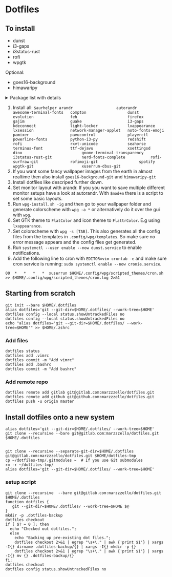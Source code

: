 # Dotfiles

## To install
- dunst
- i3-gaps
- i3status-rust
- rofi
- wpgtk

Optional:
- goes16-background
- himawaripy

<details>
  <summary>Package list with details</summary>

Package name            | Repo | Package description                                                                           | Needed for
------------------------|------|-----------------------------------------------------------------------------------------------|-----------------------------------------------------------------------
arandr                  | main | Provide a simple visual front end for XRandR 1.2.                                             | to set monitor layout with GUI
autorandr               | main | Auto-detect connected display hardware and load appropiate X11 setup using xrandr             | to set monitor layout automatically e.g. after reboot
awesome-terminal-fonts  | main | fonts/icons for powerlines                                                                    | powerline font for i3status-rust
compton                 | main | X compositor that may fix tearing issues                                                      | transparency and smooth transitions
dunst                   | main | Customizable and lightweight notification-daemon                                              | notifications
evolution               | main | Manage your email, contacts and schedule                                                      | autostart
feh                     | main | Fast and light imlib2-based image viewer                                                      | to set wallpaper
firefox                 | main | Standalone web browser from mozilla.org                                                       | autostart
gajim                   | main | Full featured and easy to use XMPP (Jabber) client                                            | autostart
guake                   | main | Drop-down terminal for GNOME                                                                  | autostart
i3-gaps                 | main | A fork of i3wm tiling window manager with more features, including gaps                       | my window manager
kdeconnect              | main | Adds communication between KDE and your smartphone                                            | autostart
light-locker            | main | A simple session locker for LightDM                                                           | screen locker
lxappearance            | main | Feature-rich GTK+ theme switcher of the LXDE Desktop                                          | to set GTK theme  and icon-set
lxsession               | main | Lightweight X11 session manager                                                               | needed for programms like e.g. gparted
network-manager-applet  | main | Applet for managing network connections                                                       | to choose network connection
noto-fonts-emoji        | main | Google Noto emoji fonts                                                                       | emojis :P
pamixer                 | main | Pulseaudio command-line mixer like amixer                                                     | make sound control keys working
pavucontrol             | main | PulseAudio Volume Control                                                                     | Sound settings and mixer
playerctl               | main | mpris media player controller and lib for spotify, vlc, audacious, bmp, xmms2, and others.    | make music control keys working
powerline-fonts         | main | patched fonts for powerline                                                                   | more powerline fonts
python-i3-py            | main | tools for i3 users and developers                                                             | for scripts
redshift                | main | Adjusts the color temperature of your screen according to your surroundings.                  | night mode
rofi                    | main | A window switcher, application launcher and dmenu replacement                                 | launcher, to set theme, to exit i3, for searching the web, ...
rxvt-unicode            | main | Unicode enabled rxvt-clone terminal emulator (urxvt)                                          | very customizable terminal emulator
seahorse                | main | GNOME application for managing PGP keys.                                                      | store WiFi and other passwords, includes gnome-keyring as dependency
terminus-font           | main | Monospace bitmap font (for X11 and console)                                                   | another font
ttf-dejavu              | main | Font family based on the Bitstream Vera Fonts with a wider range of characters                | main font
xsettingsd              | main | Provides settings to X11 applications via the XSETTINGS specification                         | for wpgtk to live reload GTK+ theme
dino                         | AUR | Modern XMPP (Jabber) chat client written in GTK+/Vala                                                                                                                | autostart
gnome-terminal-transparency  | AUR | The GNOME Terminal Emulator, with background transparency                                                                                                            | terminal emulator
i3status-rust-git            | AUR | Very resourcefriendly and feature-rich replacement for i3status to use with bar programs (like i3bar and swaybar), written in pure Rust                              | status bar
nerd-fonts-complete          | AUR | Iconic font aggregator, collection, and patcher. 40+ patched fonts, over 3,600 glyph/icons, includes popular collections such as Font Awesome & fonts such as Hack   | more fonts
rofi-surfraw-git             | AUR | Universal tool to search the internet                                                                                                                                | web search with rofi
rofimoji-git                 | AUR | A simple emoji picker for rofi                                                                                                                                       | emoji picker
spotify                      | AUR | A proprietary music streaming service                                                                                                                                | autostart
wpgtk-git                    | AUR | A gui wallpaper chooser that changes your Openbox theme, GTK theme and Tint2 theme                                                                                   | to generate and set themes based on wallpapers and to generate the configs from the templates
xuserrun-dbus-git            | AUR | Run commands as the currently-active X11 user while also using his dbus-session                                                                                      | run cronjob command as X11 user

</details>

1. Install all: `$aurhelper
arandr                  
autorandr               
awesome-terminal-fonts  
compton                 
dunst                   
evolution               
feh                     
firefox                 
gajim                   
guake                   
i3-gaps                 
kdeconnect              
light-locker            
lxappearance            
lxsession               
network-manager-applet  
noto-fonts-emoji        
pamixer                 
pavucontrol             
playerctl               
powerline-fonts         
python-i3-py            
redshift                
rofi                    
rxvt-unicode            
seahorse                
terminus-font           
ttf-dejavu              
xsettingsd              
dino                         
gnome-terminal-transparency  
i3status-rust-git            
nerd-fonts-complete          
rofi-surfraw-git             
rofimoji-git                 
spotify                      
wpgtk-git                    
xuserrun-dbus-git            
`  
2. If you want some fancy wallpaper images from the earth in almost realtime then also install `goes16-background-git` and `himawaripy-git`
3. Install dotfiles like descriped further down.
4. Set monitor layout with arandr. If you you want to save multiple different monitor setups have a look at autorandr. With `$mod+m` there is a script to set some basic layouts.
5. Run `wpg-install.sh -ig` and then go to your wallpaper folder and generate colorscheme with `wpg -a *` or alternatively do it over the gui with `wpg`.
6. Set GTK theme to `FlatColor` and icon theme to `FlattrColor`. E.g using `lxappearance`.
7. Set colorscheme with `wpg -s [TAB]`. This also generates all the config files from the templates in `.config/wpg/templates`. So make sure no error message appears and the config files get generated.
8. Run `systemctl --user enable --now dunst.service` to enable notifications.
9. Add the following line to cron with `EDITOR=vim crontab -e` and make sure cron service is running: `sudo systemctl enable --now cronie.service`.
```
00  *   *   *   *  xuserrun $HOME/.config/wpg/scripted_themes/cron.sh >> $HOME/.config/wpg/scripted_themes/cron.log 2>&1
```

## Starting from scratch 
```
git init --bare $HOME/.dotfiles
alias dotfiles='git --git-dir=$HOME/.dotfiles/ --work-tree=$HOME'
dotfiles config --local status.showUntrackedFiles no
dotfiles config --local status.showUntrackedFiles no
echo "alias dotfiles='git --git-dir=$HOME/.dotfiles/ --work-tree=$HOME'" >> $HOME/.zshrc
```

### Add files
```
dotfiles status
dotfiles add .vimrc
dotfiles commit -m "Add vimrc"
dotfiles add .bashrc
dotfiles commit -m "Add bashrc"
```

### Add remote repo
```
dotfiles remote add gitlab git@gitlab.com:marzzzello/dotfiles.git 
dotfiles remote add github git@github.com:marzzzello/dotfiles.git
dotfiles push -u origin master
```

## Install dotfiles onto a new system
```
alias dotfiles='git --git-dir=$HOME/.dotfiles/ --work-tree=$HOME'
git clone --recursive --bare git@gitlab.com:marzzzello/dotfiles.git $HOME/.dotfiles


git clone --recursive --separate-git-dir=$HOME/.dotfiles git@gitlab.com:marzzzello/dotfiles.git $HOME/dotfiles-tmp
cp ~/dotfiles-tmp/.gitmodules ~  # If you use Git submodules
rm -r ~/dotfiles-tmp/
alias dotfiles='git --git-dir=$HOME/.dotfiles/ --work-tree=$HOME'
```

### setup script
```
git clone --recursive  --bare git@gitlab.com:marzzzello/dotfiles.git $HOME/.dotfiles
function dotfiles {
   git --git-dir=$HOME/.dotfiles/ --work-tree=$HOME $@
}
mkdir -p .dotfiles-backup
dotfiles checkout
if [ $? = 0 ]; then
  echo "Checked out dotfiles.";
  else
    echo "Backing up pre-existing dot files.";
    dotfiles checkout 2>&1 | egrep "\s+\." | awk {'print $1'} | xargs -I{} dirname .dotfiles-backup/{} | xargs -I{} mkdir -p {}
	dotfiles checkout 2>&1 | egrep "\s+\." | awk {'print $1'} | xargs -I{} mv {} .dotfiles-backup/{}
fi;
dotfiles checkout
dotfiles config status.showUntrackedFiles no
```
